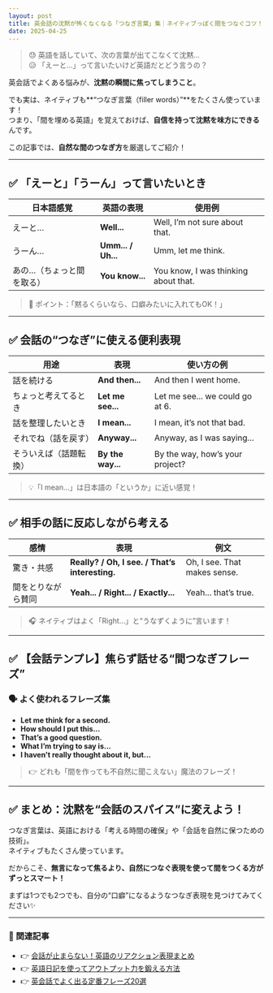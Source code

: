 ```yaml
---
layout: post
title: 英会話の沈黙が怖くなくなる「つなぎ言葉」集｜ネイティブっぽく間をつなぐコツ！
date: 2025-04-25
---
```



> 😓 英語を話していて、次の言葉が出てこなくて沈黙…  
> 😥 「えーと…」って言いたいけど英語だとどう言うの？

英会話でよくある悩みが、**沈黙の瞬間に焦ってしまうこと**。

でも実は、ネイティブも**“つなぎ言葉（filler words）”**をたくさん使っています！  
つまり、「間を埋める英語」を覚えておけば、**自信を持って沈黙を味方にできる**んです。

この記事では、**自然な間のつなぎ方**を厳選してご紹介！

---

## ✅ 「えーと」「うーん」って言いたいとき

| 日本語感覚 | 英語の表現 | 使用例 |
|---|---|---|
| えーと… | **Well...** | Well, I’m not sure about that. |
| うーん… | **Umm... / Uh...** | Umm, let me think. |
| あの…（ちょっと間を取る） | **You know...** | You know, I was thinking about that. |

> 🌟 ポイント：「黙るくらいなら、口癖みたいに入れてもOK！」

---

## ✅ 会話の“つなぎ”に使える便利表現

| 用途 | 表現 | 使い方の例 |
|---|---|---|
| 話を続ける | **And then...** | And then I went home. |
| ちょっと考えてるとき | **Let me see...** | Let me see... we could go at 6. |
| 話を整理したいとき | **I mean...** | I mean, it’s not that bad. |
| それでね（話を戻す） | **Anyway...** | Anyway, as I was saying... |
| そういえば（話題転換） | **By the way...** | By the way, how’s your project? |

> 💡「I mean...」は日本語の「というか」に近い感覚！

---

## ✅ 相手の話に反応しながら考える

| 感情 | 表現 | 例文 |
|---|---|---|
| 驚き・共感 | **Really? / Oh, I see. / That’s interesting.** | Oh, I see. That makes sense. |
| 間をとりながら賛同 | **Yeah... / Right... / Exactly...** | Yeah... that’s true. |

> 🎧 ネイティブはよく「Right...」と“うなずくように”言います！

---

## ✅ 【会話テンプレ】焦らず話せる“間つなぎフレーズ”

### 🗣 よく使われるフレーズ集
- **Let me think for a second.**
- **How should I put this...**
- **That’s a good question.**
- **What I’m trying to say is...**
- **I haven't really thought about it, but...**

> 👉 どれも「間を作っても不自然に聞こえない」魔法のフレーズ！

---

## ✅ まとめ：沈黙を“会話のスパイス”に変えよう！

つなぎ言葉は、英語における「考える時間の確保」や「会話を自然に保つための技術」。  
ネイティブもたくさん使っています。

だからこそ、**無言になって焦るより、自然につなぐ表現を使って間をつくる方がずっとスマート！**

まずは1つでも2つでも、自分の“口癖”になるようなつなぎ表現を見つけてみてください✨

---

### 🎁 関連記事

- 👉 [会話が止まらない！英語のリアクション表現まとめ](#)
- 👉 [英語日記を使ってアウトプット力を鍛える方法](#)
- 👉 [英会話でよく出る定番フレーズ20選](#)

